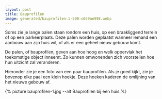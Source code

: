 ```yaml
---
layout: post
title: Bauprofilen
image: generated/bauprofilen-1-500-c659ae998.webp
---
```


Soms zie je lange palen staan rondom een huis, op een braakliggend terrein of op een parkeerplaats. Deze palen worden geplaatst wanneer iemand een aanbouw aan zijn huis wil, of als er een geheel nieuw gebouw komt.

De palen, of bauprofilen, geven aan hoe hoog en welk oppervlak het toekomstige object inneemt. Zo kunnen omwonenden zich voorstellen hoe hun uitzicht zal veranderen.

Hieronder zie je een foto van een paar bauprofilen. Als je goed kijkt, zie je bovenop elke paal een klein hoekje. Deze hoeken kaderen de omlijning van het nieuwe gebouw af.

{% picture bauprofilen-1.jpg --alt Bauprofilen bij een huis %}
